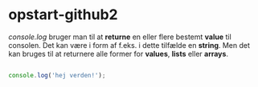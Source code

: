 # opstart-github2

*console.log* bruger man til at **returne** en eller flere bestemt **value** til consolen. Det kan være i form af f.eks. i dette tilfælde en **string**. Men det kan bruges til at returnere alle former for **values**, **lists** eller **arrays**.


```javascript

console.log('hej verden!');

```
